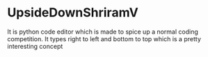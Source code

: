 # UpsideDownShriramV

It is python code editor which is made to spice up a normal coding competition. It types right to left and bottom to top which is a pretty interesting concept 
